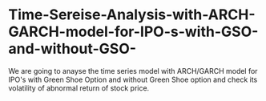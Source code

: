 # Time-Sereise-Analysis-with-ARCH-GARCH-model-for-IPO-s-with-GSO-and-without-GSO-
We are going to anayse the time series model with ARCH/GARCH model for IPO's with Green Shoe Option and without Green Shoe option and check its volatility of abnormal return of stock price.
